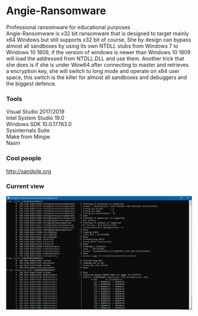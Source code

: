 # Angie-Ransomware

Professional ransomware for educational purposes   
Angie-Ransomware is x32 bit ransomware that is designed to target mainly x64 Windows but still supports x32 bit of course, She by design can bypass almost all sandboxes by using its own NTDLL stubs from Windows 7 to Windows 10 1809, if the version of windows is newer than Windows 10 1809 will load the addressed from NTDLL.DLL and use them. Another trick that she does is if she is under Wow64 after connecting to master and retrieves a encryption key, she will switch to long mode and operate on x64 user space, this switch is the killer for almost all sandboxes and debuggers and the biggest defence.

### Tools
Visual Studio 2017/2019   
Intel System Studio 19.0   
Windows SDK 10.0.17763.0   
Sysinternals Suite   
Make from Mingw   
Nasm   

### Cool people
http://sandpile.org

### Current view

![image1](images/image01.png)
